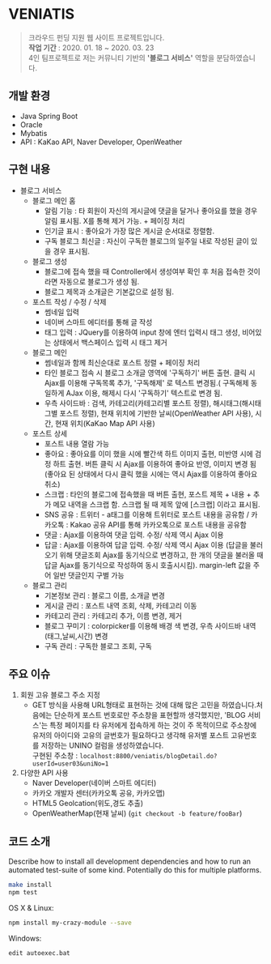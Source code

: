 # VENIATIS
> 크라우드 펀딩 지원 웹 사이트 프로젝트입니다. <br>
<b>작업 기간</b> : 2020. 01. 18 ~ 2020. 03. 23 <br>
4인 팀프로젝트로 저는 커뮤니티 기반의 <b>'블로그 서비스'</b> 역할을 분담하였습니다.

## 개발 환경
- Java Spring Boot
- Oracle
- Mybatis
- API : KaKao API, Naver Developer, OpenWeather


## 구현 내용
* 블로그 서비스
    * 블로그 메인 홈
         - 알림 기능 : 타 회원이 자신의 게시글에 댓글을 달거나 좋아요를 했을 경우 알림 표시됨. X를 통해 제거 가능. + 페이징 처리
         - 인기글 표시 : 좋아요가 가장 많은 게시글 순서대로 정렬함.
         - 구독 블로그 최신글 : 자신이 구독한 블로그의 일주일 내로 작성된 글이 있을 경우 표시됨.
    * 블로그 생성
         - 블로그에 접속 했을 때 Controller에서 생성여부 확인 후 처음 접속한 것이라면 자동으로 블로그가 생성 됨.
         - 블로그 제목과 소개글은 기본값으로 설정 됨.
    * 포스트 작성 / 수정 / 삭제
         - 썸네일 입력
         - 네이버 스마트 에디터를 통해 글 작성
         - 태그 입력 : JQuery를 이용하여 input 창에 엔터 입력시 태그 생성, 비어있는 상태에서 백스페이스 입력 시 태그 제거
    * 블로그 메인 
         - 썸네일과 함께 최신순대로 포스트 정렬 + 페이징 처리
         - 타인 블로그 접속 시 블로그 소개글 영역에 '구독하기' 버튼 출현. 클릭 시 Ajax를 이용해 구독목록 추가, '구독해제' 로 텍스트 변경됨.( 구독해제 동일하게 AJax 이용, 해제시 다시 '구독하기' 텍스트로 변경 됨.
         - 우측 사이드바 : 검색, 카테고리(카테고리별 포스트 정렬), 해시태그(해시태그별 포스트 정렬), 현재 위치에 기반한 날씨(OpenWeather API 사용), 시간, 현재 위치(KaKao Map API 사용)
    * 포스트 상세 
         - 포스트 내용 열람 가능
         - 좋아요 : 좋아요를 이미 했을 시에 빨간색 하트 이미지 출현, 미반영 시에 검정 하트 출현. 버튼 클릭 시 Ajax를 이용하여 좋아요 반영, 이미지 변경 됨(좋아요 된 상태에서 다시 클릭 했을 시에는 역시 Ajax를 이용하여 좋아요 취소)
         - 스크랩 : 타인의 블로그에 접속했을 때 버튼 출현, 포스트 제목 + 내용 + 추가 메모 내역을 스크랩 함. 스크랩 될 때 제목 앞에 [스크랩] 이라고 표시됨.
         - SNS 공유 : 트위터 - a태그를 이용해 트위터로 포스트 내용을 공유함 / 카카오톡 : Kakao 공유 API를 통해 카카오톡으로 포스트 내용을 공유함
         - 댓글 : Ajax를 이용하여 댓글 입력. 수정/ 삭제 역시 Ajax 이용
         - 답글 : Ajax를 이용하여 답글 입력. 수정/ 삭제 역시 Ajax 이용 (답글을 불러오기 위해 댓글조회 Ajax를 동기식으로 변경하고, 한 개의 댓글을 불러올 때 답글 Ajax를 동기식으로 작성하여 동시 호출시시킴). margin-left 값을 주어 일반 댓글인지 구별 가능
    * 블로그 관리     
         - 기본정보 관리 : 블로그 이름, 소개글 변경
         - 게시글 관리 : 포스트 내역 조회, 삭제, 카테고리 이동
         - 카테고리 관리 : 카테고리 추가, 이름 변경, 제거
         - 블로그 꾸미기 : colorpicker를 이용해 배경 색 변경, 우측 사이드바 내역(태그,날씨,시간) 변경
         - 구독 관리 : 구독한 블로그 조회, 구독 
## 주요 이슈
1. 회원 고유 블로그 주소 지정
   - GET 방식을 사용해 URL형태로 표현하는 것에 대해 많은 고민을 하였습니다.처음에는 단순하게 포스트 번호로만 주소창을 표현할까 생각했지만, 'BLOG 서비스'는 특정 페이지를 타 유저에게 접속하게 하는 것이 주 목적이므로 주소창에 유저의 아이디와 고유의 글번호가 필요하다고 생각해 유저별 포스트 고유번호를 저장하는 UNINO 컬럼을 생성하였습니다.<br>
   구현된 주소창 : `localhost:8800/veniatis/blogDetail.do?userId=user03&uniNo=1`
2. 다양한 API 사용
   - Naver Developer(네이버 스마트 에디터)
   - 카카오 개발자 센터(카카오톡 공유, 카카오맵)
   - HTML5 Geolcation(위도,경도 추출)
   - OpenWeatherMap(현재 날씨) 
(`git checkout -b feature/fooBar`)


## 코드 소개

Describe how to install all development dependencies and how to run an automated test-suite of some kind. Potentially do this for multiple platforms.

```sh
make install
npm test
```
OS X & Linux:

```sh
npm install my-crazy-module --save
```

Windows:

```sh
edit autoexec.bat
```
